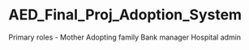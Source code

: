 # AED_Final_Proj_Adoption_System

Primary roles - 
Mother
Adopting family
Bank manager
Hospital admin

